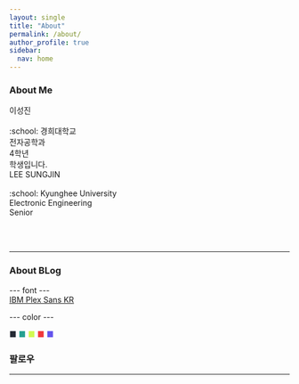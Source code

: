 ```yaml
---
layout: single
title: "About"
permalink: /about/
author_profile: true
sidebar:
  nav: home
---
```


### About Me

<div class = "div1" markdown="1">
이성진<br><br>
:school: 경희대학교<br>
전자공학과<br>
4학년<br>
학생입니다.
</div>

<div class = "div2" markdown="1">
LEE SUNGJIN<br><br>
:school: Kyunghee University<br>
Electronic Engineering<br>
Senior<br>
</div>

<br><br>

---

### About BLog

--- font ---<br>
[IBM Plex Sans KR](https://fonts.google.com/specimen/IBM+Plex+Sans+KR)

--- color ---<br>
<div class = "box" markdown = "1">
<span style="color:#252A34">■</span>
<span style="color:#24A091">■</span>
<span style="color:#D1F951">■</span>
<span style="color:#F0383B">■</span>
<span style="color:#6454ED">■</span>
</div>

### 팔로우

---